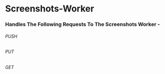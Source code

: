 # Screenshots-Worker


### Handles The Following Requests To The Screenshots Worker - 

###### PUSH
###### PUT
###### GET
